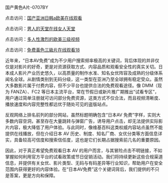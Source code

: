 国产黄色A片-0707BY

点击访问：<a href="https://bered.pages.dev/">国产亚洲日韩a欧美在线观看</a>

点击访问：<a href="https://rtj-3zo.pages.dev/">男人的天堂在线女人天堂</a>

点击访问：<a href="https://vassv.pages.dev/">多人性激烈的欧美三级视频</a>

点击访问：<a href="https://gsd-agv.pages.dev/">免费黃色三級片在线观看18</a>



近年来，“日本AV免费”成为不少用户搜索频率极高的关键词，背后体现的并非仅仅是对影片的好奇，更是对资源获取方式、内容品质和观看安全性的真实关切。日本成人影片产业历史悠久，以高质量的制作水准、知名女优阵容及成熟的分级体系闻名全球。从剧情类别到无码分级，这一类型在亚洲乃至全球拥有稳定受众。虽然大多数影片属于付费内容，但不少平台也提供合法的免费观看途径。像 DMM（现为 FANZA）、FC2 等日本主流平台，常在节假日或新片推广期推出“试看专区”，用户通过简单注册就可访问部分免费资源，这类方式不仅合法，而且视频清晰度、播放速度和内容完整性都远优于随处可见的盗版站点。

反观网络上排名前列的部分网站，虽然标题明确包含“日本AV 免费”字样，实则大多数内容空洞，甚至存在大量跳转与弹窗广告，诱导用户点击，却无法提供实际影片内容，极大降低了用户体验。与此同时，像维基百科这类权威内容站点虽然不能提供在线播放，但在介绍日本 AV 历史、制度、知名厂商、女优分类等方面信息详实，具备较高可信度和搜索信任度，这也是它们长期占据搜索前几名的重要原因。

因此，对于真正希望免费观看日本 AV 的用户而言，与其冒险点击不明链接，不如掌握如何利用官方平台的试看政策或节日促销活动。我们将持续更新这些合规渠道信息，并提供有关女优、影片类型、无码与有码差异等行业知识，帮助用户在安全范围内获得更好的内容体验。在“日本AV免费”这个关键词背后，我们提供的不只是答案，更是方向和保障。


<span style="display:none;">[Canonical link]( https://github.com/ssy56416/561013 ）</span>

